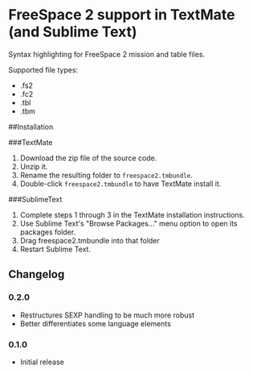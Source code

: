 # FreeSpace 2 support in TextMate (and Sublime Text)

Syntax highlighting for FreeSpace 2 mission and table files.

Supported file types:
- .fs2
- .fc2
- .tbl
- .tbm

##Installation

###TextMate

1. Download the zip file of the source code.
2. Unzip it.
3. Rename the resulting folder to `freespace2.tmbundle`.
4. Double-click `freespace2.tmbundle` to have TextMate install it.

###SublimeText

1. Complete steps 1 through 3 in the TextMate installation instructions.
2. Use Sublime Text's "Browse Packages..." menu option to open its packages folder. 
3. Drag freespace2.tmbundle into that folder
4. Restart Sublime Text.

## Changelog

### 0.2.0
* Restructures SEXP handling to be much more robust
* Better differentiates some language elements

### 0.1.0
* Initial release